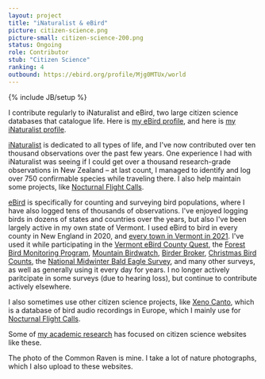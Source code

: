 ```yaml
---
layout: project
title: "iNaturalist & eBird"
picture: citizen-science.png
picture-small: citizen-science-200.png
status: Ongoing
role: Contributor
stub: "Citizen Science"
ranking: 4
outbound: https://ebird.org/profile/Mjg0MTUx/world
---
```

{% include JB/setup %}

I contribute regularly to iNaturalist and eBird, two large citizen science databases that catalogue life. Here is [my eBird profile](https://ebird.org/profile/Mjg0MTUx/world), and here is [my iNaturalist profile](https://www.inaturalist.org/people/1513074).

[iNaturalist](https://www.inaturalist.org/) is dedicated to all types of life, and I've now contributed over ten thousand observations over the past few years. One experience I had with iNaturalist was seeing if I could get over a thousand research-grade observations in New Zealand – at last count, I managed to identify and log over 750 confirmable species while traveling there. I also help maintain some projects, like [Nocturnal Flight Calls](https://www.inaturalist.org/projects/nocturnal-flight-calls). 

[eBird](https://ebird.org/) is specifically for counting and surveying bird populations, where I have also logged tens of thousands of observations. I've enjoyed logging birds in dozens of states and countries over the years, but also I've been largely active in my own state of Vermont. I used eBird to bird in every county in New England in 2020, and [every town in Vermont in 2021](https://val.vtecostudies.org/newsfeed/vermont-town-birding-challenge/). I've used it while participating in the [Vermont eBird County Quest](https://vtecostudies.org/wildlife/wildlife-watching/vermont-county-bird-quest/), the [Forest Bird Monitoring Program](https://vtecostudies.org/projects/forests/vermont-forest-bird-monitoring-program/), [Mountain Birdwatch](https://vtecostudies.org/projects/mountains/mountain-birdwatch/), [Birder Broker](https://val.vtecostudies.org/projects/birder-broker/), [Christmas Bird Counts](https://www.audubon.org/conservation/science/christmas-bird-count), the [National Midwinter Bald Eagle Survey](https://corpslakes.erdc.dren.mil/employees/bird/midwinter.cfm), and many other surveys, as well as generally using it every day for years. I no longer actively paritcipate in some surveys (due to hearing loss), but continue to contribute actively elsewhere.

I also sometimes use other citizen science projects, like [Xeno Canto](https://xeno-canto.org/contributor/PDOWUIYNTF), which is a database of bird audio recordings in Europe, which I mainly use for [Nocturnal Flight Calls](../nocturnal-flight-calls/).

Some of [my academic research](../publications/) has focused on citizen science websites like these. 

The photo of the Common Raven is mine. I take a lot of nature photographs, which I also upload to these websites.